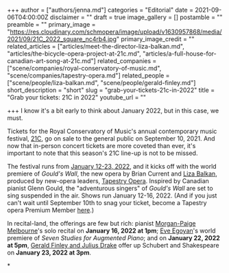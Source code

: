 +++
author = ["authors/jenna.md"]
categories = "Editorial"
date = 2021-09-06T04:00:00Z
disclaimer = ""
draft = true
image_gallery = []
postamble = ""
preamble = ""
primary_image = "https://res.cloudinary.com/schmopera/image/upload/v1630957868/media/2021/09/21C_2022_square_nc4rb4.jpg"
primary_image_credit = ""
related_articles = ["articles/meet-the-director-liza-balkan.md", "articles/the-bicycle-opera-project-at-21c.md", "articles/a-full-house-for-canadian-art-song-at-21c.md"]
related_companies = ["scene/companies/royal-conservatory-of-music.md", "scene/companies/tapestry-opera.md"]
related_people = ["scene/people/liza-balkan.md", "scene/people/gerald-finley.md"]
short_description = "short"
slug = "grab-your-tickets-21c-in-2022"
title = "Grab your tickets: 21C in 2022"
youtube_url = ""

+++
I know it's a bit early to think about January 2022, but in this case, we must.

Tickets for the Royal Conservatory of Music's annual contemporary music festival, [21C](https://www.rcmusic.com/performance/21c-music-festival?_ga=2.20016318.706228005.1630957371-1404247250.1630957371), go on sale to the general public on September 10, 2021. And now that in-person concert tickets are more coveted than ever, it's important to note that this season's 21C line-up is not to be missed.

The festival runs from [January 12-23, 2022](https://www.rcmusic.com/performance/21c-music-festival?_ga=2.20016318.706228005.1630957371-1404247250.1630957371), and it kicks off with the world premiere of _Gould's Wall_, the new opera by Brian Current and [Liza Balkan](https://www.schmopera.com/meet-the-director-liza-balkan/), produced by new-opera leaders, [Tapestry Opera](/scene/companies/tapestr-opera/). Inspired by Canadian pianist Glenn Gould, the "adventurous singers" of _Gould's Wall_ are set to sing suspended in the air. Shows run January 12-16, 2022. (And if you just can't wait until September 10th to snag your ticket, become a Tapestry opera Premium Member [here](https://tapestryopera.com/membership/).)

In recital-land, the offerings are few but rich: pianist [Morgan-Paige Melbourne](https://www.rcmusic.com/events-and-performances/morgan-paige-melbourne-(2))'s solo recital on **January 16, 2022 at 1pm**; [Eve Egoyan](https://www.rcmusic.com/events-and-performances/21c-cinq-a-sept-eve-egoyan-(3))'s world premiere of _Seven Studies for Augmented Piano_; and on **January 22, 2022 at 5pm**, [Gerald Finley and Julius Drake](https://www.rcmusic.com/events-and-performances/gerald-finley-and-julius-drake) offer up Schubert and Shakespeare on **January 23, 2022 at 3pm**.

\*